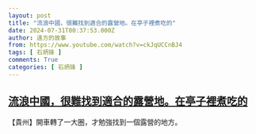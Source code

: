 ```yaml
---
layout: post
title: "流浪中國，很難找到適合的露營地。在亭子裡煮吃的"
date: 2024-07-31T00:37:53.000Z
author: 遠方的故事
from: https://www.youtube.com/watch?v=ckJqUCCnBJ4
tags: [ 石炳锋 ]
comments: True
categories: [ 石炳锋 ]
---
```

<!--1722386273000-->
[流浪中國，很難找到適合的露營地。在亭子裡煮吃的](https://www.youtube.com/watch?v=ckJqUCCnBJ4)
------

<div>
【貴州】開車轉了一大圈，才勉強找到一個露營的地方。
</div>
